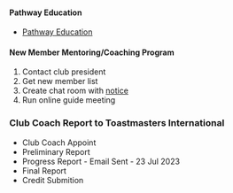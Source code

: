 #### Pathway Education
- [Pathway Education](https://github.com/seock04/Uncertainty-Handler/wiki/How-to-become-a-club-member-and-start-your-Toastmasters-journey)
#### New Member Mentoring/Coaching Program
1) Contact club president
2) Get new member list
3) Create chat room with [notice](https://github.com/seock04/Uncertainty-Handler/blob/master/Toastmasters/ClubCoach/Membership%20Coaching%20Notice.md)
4) Run online guide meeting 


### Club Coach Report to Toastmasters International
* Club Coach Appoint
* Preliminary Report
* Progress Report - Email Sent - 23 Jul 2023 
* Final Report
* Credit Submition


